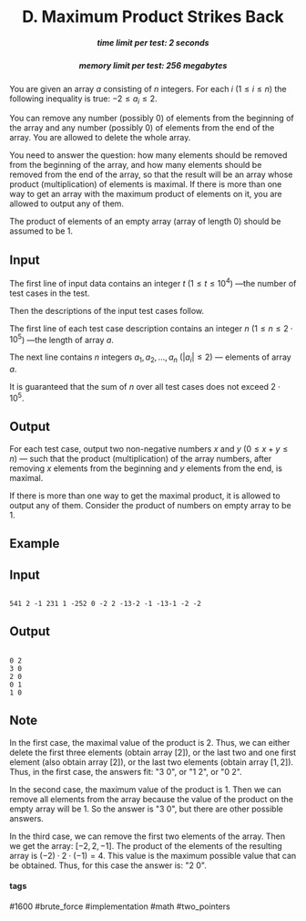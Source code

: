 <h1 style='text-align: center;'> D. Maximum Product Strikes Back</h1>

<h5 style='text-align: center;'>time limit per test: 2 seconds</h5>
<h5 style='text-align: center;'>memory limit per test: 256 megabytes</h5>

You are given an array $a$ consisting of $n$ integers. For each $i$ ($1 \le i \le n$) the following inequality is true: $-2 \le a_i \le 2$.

You can remove any number (possibly $0$) of elements from the beginning of the array and any number (possibly $0$) of elements from the end of the array. You are allowed to delete the whole array.

You need to answer the question: how many elements should be removed from the beginning of the array, and how many elements should be removed from the end of the array, so that the result will be an array whose product (multiplication) of elements is maximal. If there is more than one way to get an array with the maximum product of elements on it, you are allowed to output any of them. 

The product of elements of an empty array (array of length $0$) should be assumed to be $1$.

## Input

The first line of input data contains an integer $t$ ($1 \le t \le 10^4$) —the number of test cases in the test.

Then the descriptions of the input test cases follow.

The first line of each test case description contains an integer $n$ ($1 \le n \le 2 \cdot 10^5$) —the length of array $a$.

The next line contains $n$ integers $a_1, a_2, \dots, a_n$ ($|a_i| \le 2$) — elements of array $a$.

It is guaranteed that the sum of $n$ over all test cases does not exceed $2 \cdot 10^5$.

## Output

For each test case, output two non-negative numbers $x$ and $y$ ($0 \le x + y \le n$) — such that the product (multiplication) of the array numbers, after removing $x$ elements from the beginning and $y$ elements from the end, is maximal.

If there is more than one way to get the maximal product, it is allowed to output any of them. Consider the product of numbers on empty array to be $1$.

## Example

## Input


```

541 2 -1 231 1 -252 0 -2 2 -13-2 -1 -13-1 -2 -2
```
## Output


```

0 2
3 0
2 0
0 1
1 0

```
## Note

In the first case, the maximal value of the product is $2$. Thus, we can either delete the first three elements (obtain array $[2]$), or the last two and one first element (also obtain array $[2]$), or the last two elements (obtain array $[1, 2]$). Thus, in the first case, the answers fit: "3 0", or "1 2", or "0 2".

In the second case, the maximum value of the product is $1$. Then we can remove all elements from the array because the value of the product on the empty array will be $1$. So the answer is "3 0", but there are other possible answers.

In the third case, we can remove the first two elements of the array. Then we get the array: $[-2, 2, -1]$. The product of the elements of the resulting array is $(-2) \cdot 2 \cdot (-1) = 4$. This value is the maximum possible value that can be obtained. Thus, for this case the answer is: "2 0".



#### tags 

#1600 #brute_force #implementation #math #two_pointers 